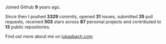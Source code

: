 Joined Github **9** years ago.

Since then I pushed **3329** commits, opened **31** issues, submitted **35** pull requests, received **503** stars across **87** personal projects and contributed to **13** public repositories.

Find out more about me on [lukasbach.com](https://lukasbach.com)
